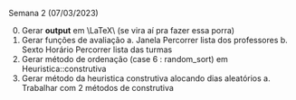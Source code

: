 Semana 2 (07/03/2023)

0. Gerar __output__ em \LaTeX\ (se vira aí pra fazer essa porra)
1. Gerar funções de avaliação
    a. Janela
        Percorrer lista dos professores
    b. Sexto Horário
        Percorrer lista das turmas
2. Gerar método de ordenação (case 6 : random_sort) em Heuristica::construtiva
3. Gerar método da heuristica construtiva alocando dias aleatórios
    a. Trabalhar com 2 métodos de construtiva